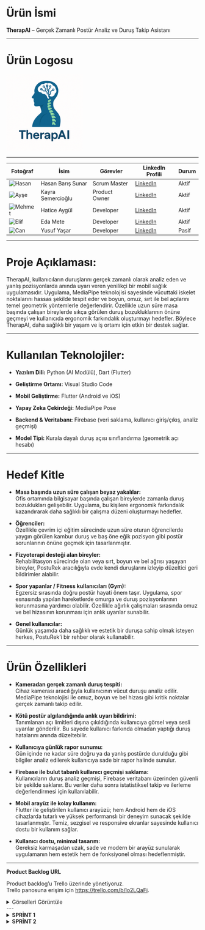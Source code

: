 # Ürün İsmi


**TherapAI** – Gerçek Zamanlı Postür Analiz ve Duruş Takip Asistanı

---
# Ürün Logosu
<img src="images/Logo.png" width="200" />

---
| Fotoğraf         | İsim                     | Görevler             | LinkedIn Profili                          |  Durum |
| ---------------- | ------                   | -------------------- | ------------------------------------------| ----- |
| ![Hasan](link1)  | Hasan Barış Sunar        | Scrum Master         | [LinkedIn](https://www.linkedin.com/in/hasan-bar%C4%B1%C5%9F-sunar-48b26a174/) | Aktif |
| ![Ayşe](link2)   | Kayra Semercioğlu        | Product Owner        | [LinkedIn](https://www.linkedin.com/in/kayra-semercioglu/)  | Aktif |
| ![Mehmet](link3) | Hatice Aygül             | Developer            | [LinkedIn](https://www.linkedin.com/in/haticeeakg%C3%BCll?utm_source=share&utm_campaign=share_via&utm_content=profile&utm_medium=android_app )| Aktif |
| ![Elif](link4)   | Eda Mete                 | Developer            | [LinkedIn](https://www.linkedin.com/in/edamete)| Aktif |
| ![Can](link5)    | Yusuf Yaşar              | Developer            | [LinkedIn](https://linkedin.com/in/can)   | Pasif |
---
 # Proje Açıklaması:

TherapAI, kullanıcıların duruşlarını gerçek zamanlı olarak analiz eden ve yanlış pozisyonlarda anında uyarı veren yenilikçi bir mobil sağlık uygulamasıdır. Uygulama, MediaPipe teknolojisi sayesinde vücuttaki iskelet noktalarını hassas şekilde tespit eder ve boyun, omuz, sırt ile bel açılarını temel geometrik yöntemlerle değerlendirir. Özellikle uzun süre masa başında çalışan bireylerde sıkça görülen duruş bozukluklarının önüne geçmeyi ve kullanıcıda ergonomik farkındalık oluşturmayı hedefler. Böylece TherapAI, daha sağlıklı bir yaşam ve iş ortamı için etkin bir destek sağlar.


---

 # Kullanılan Teknolojiler:

- **Yazılım Dili:** Python (AI Modülü), Dart (Flutter)

- **Geliştirme Ortamı:** Visual Studio Code

- **Mobil Geliştirme:** Flutter (Android ve iOS)

- **Yapay Zeka Çekirdeği:** MediaPipe Pose

- **Backend & Veritabanı:** Firebase (veri saklama, kullanıcı giriş/çıkış, analiz geçmişi)

- **Model Tipi:** Kurala dayalı duruş açısı sınıflandırma (geometrik açı hesabı)



---

# Hedef Kitle

- **Masa başında uzun süre çalışan beyaz yakalılar:**  
  Ofis ortamında bilgisayar başında çalışan bireylerde zamanla duruş bozuklukları gelişebilir. Uygulama, bu kişilere ergonomik farkındalık kazandırarak daha sağlıklı bir çalışma düzeni oluşturmayı hedefler.

- **Öğrenciler:**  
  Özellikle çevrim içi eğitim sürecinde uzun süre oturan öğrencilerde yaygın görülen kambur duruş ve baş öne eğik pozisyon gibi postür sorunlarının önüne geçmek için tasarlanmıştır.

- **Fizyoterapi desteği alan bireyler:**  
  Rehabilitasyon sürecinde olan veya sırt, boyun ve bel ağrısı yaşayan bireyler, PostuRek aracılığıyla evde kendi duruşlarını izleyip düzeltici geri bildirimler alabilir.

- **Spor yapanlar / Fitness kullanıcıları (Gym):**  
  Egzersiz sırasında doğru postür hayati önem taşır. Uygulama, spor esnasında yapılan hareketlerde omurga ve duruş pozisyonlarının korunmasına yardımcı olabilir. Özellikle ağırlık çalışmaları sırasında omuz ve bel hizasının korunması için anlık uyarılar sunabilir.

- **Genel kullanıcılar:**  
  Günlük yaşamda daha sağlıklı ve estetik bir duruşa sahip olmak isteyen herkes, PostuRek’i bir rehber olarak kullanabilir.



---

# Ürün Özellikleri

- **Kameradan gerçek zamanlı duruş tespiti:**  
  Cihaz kamerası aracılığıyla kullanıcının vücut duruşu analiz edilir. MediaPipe teknolojisi ile omuz, boyun ve bel hizası gibi kritik noktalar gerçek zamanlı takip edilir.

- **Kötü postür algılandığında anlık uyarı bildirimi:**  
  Tanımlanan açı limitleri dışına çıkıldığında kullanıcıya görsel veya sesli uyarılar gönderilir. Bu sayede kullanıcı farkında olmadan yaptığı duruş hatalarını anında düzeltebilir.

- **Kullanıcıya günlük rapor sunumu:**  
  Gün içinde ne kadar süre doğru ya da yanlış postürde durulduğu gibi bilgiler analiz edilerek kullanıcıya sade bir rapor halinde sunulur.

- **Firebase ile bulut tabanlı kullanıcı geçmişi saklama:**  
  Kullanıcıların duruş analiz geçmişi, Firebase veritabanı üzerinden güvenli bir şekilde saklanır. Bu veriler daha sonra istatistiksel takip ve ilerleme değerlendirmesi için kullanılabilir.

- **Mobil arayüz ile kolay kullanım:**  
  Flutter ile geliştirilen kullanıcı arayüzü; hem Android hem de iOS cihazlarda tutarlı ve yüksek performanslı bir deneyim sunacak şekilde tasarlanmıştır. Temiz, sezgisel ve responsive ekranlar sayesinde kullanıcı dostu bir kullanım sağlar.

- **Kullanıcı dostu, minimal tasarım:**  
  Gereksiz karmaşadan uzak, sade ve modern bir arayüz sunularak uygulamanın hem estetik hem de fonksiyonel olması hedeflenmiştir.



---

**Product Backlog URL**

Product backlog’u Trello üzerinde yönetiyoruz.  
Trello panosuna erişim için https://trello.com/b/lo2LQaFi.
<details>
<summary>Görselleri Görüntüle</summary>

![Backlog Görsel 1](images/Trello1.png)  
![Backlog Görsel 2](images/trello2.png)  

</details>
---

<details>
  <summary><strong> SPRİNT 1 </strong></summary>

###  Sprint 1 - Planlama ve Teknoloji Kararları

####  Sprint Notları  
- Proje kapsamında kullanılacak ana teknolojiler belirlendi:  
 - Yapay Zeka için MediaPipe Pose  
 - Mobil uygulama geliştirme için Flutter (Dart)
- Backend ve veri saklama için Firebase  
- Proje hedefleri ve öncelikli modüller üzerinde ekip içinde fikir birliğine varıldı.  
- Uygulamanın temel işlevleri, kullanıcı ihtiyaçları ve teknik gereksinimler detaylandırıldı.  
- Hangi modüllere öncelik verileceği ve sprint sonu hedefleri netleştirildi.

---

####  Sprint Puanlaması (Toplam 200 Puan)

Proje toplamda 200 puan üzerinden değerlendirilecektir.

###  Sprint İçerisinde Tamamlanması Gereken 50 Puan

Sprint 1, projenin planlama, temel altyapı ve teknoloji seçim aşamalarını kapsar.  
Bu sprintin başarıyla tamamlanması için toplam 50 puan alınması hedeflenmiştir.

####  Planlanan Ana Görevler ve Puanlama 
-  Teknoloji araştırması ve seçimi (15 puan)  
-  Proje mimarisi ve veri akışının tasarlanması (15 puan)  
-  Kullanıcı ihtiyaçları ve önceliklerin belirlenmesi (10 puan)  
-  UI/UX için ilk fikirlerin toplanması ve eskizler (10 puan)  

#### Sprint 1 Sonuç:
- **Hedeflenen Puan:** 50  
- **Gerçekleşen Puan:** **45** (Firebase giriş sistemi altyapısı testleri tamamlanmadığı için 5 puan düşülmüştür)
---

####  Daily Scrum  
- Günlük toplantılar **WhatsApp** ve **Google Meet** üzerinden gerçekleştirilmiştir.  
- Toplantı notları ve tartışmalar **Konuşma ve Toplantı Kayıtları** üzerinde paylaşılmıştır.
 <details>
<summary><strong> Konuşma ve Toplantı Kayıtları</strong></summary>

<br>

<p align="center">
  <img src="images/resim1.jpg" width="300"/><br>
  <em>Toplantı 1</em>
</p>

<p align="center">
  <img src="images/resim5.jpg" width="300"/><br>
  <em>Toplantı 2</em>
</p>

<p align="center">
  <img src="images/resim3.jpg" width="300"/><br>
  <em>Whatsapp Görüşmeleri</em>
</p>

<p align="center">
  <img src="images/resim4.jpg" width="300"/><br>
  <em>Whatsapp Görüşmeleri</em>
</p>

<p align="center">
  <img src="images/resim2.jpg" width="300"/><br>
  <em>Whatsapp Görüşmeleri</em>
</p>
</details>

---

####  Sprint Review (Planlama Sonrası)  
- Ana teknolojiler ve araçlar seçildi.  
- Proje hedefleri ekipçe netleştirildi ve görev dağılımı yapıldı.  
- İlk UI/UX fikirleri toplandı ve ön taslaklar oluşturuldu.  
- Veri modeli ve temel mimari için ilk yol haritası çizildi.

---

####  Sprint Retrospective  
- Planlama aşaması verimli geçti, ekip üyeleri teknoloji seçiminde hem fikir oldu.  
- Bazı modüller için daha detaylı araştırma gerekliliği ortaya çıktı.  
- İletişim ve koordinasyonun artırılması konusunda fikirler oluştu.  
- Bir sonraki sprintte kodlama ve prototip geliştirme aşamasına geçilecek.

---


</details>

<details>
  <summary><strong> SPRİNT 2 </strong></summary>

### Sprint 2 - Geliştirme Sürecine Geçiş ve Teknik Altyapının Kurulması

#### Sprint Notları
- Üç geliştirici rolü netleştirildi ve görev dağılımı yapıldı:
  - **Backend Geliştiricisi:** Firebase Authentication, Firestore ve Storage servisleri aktif hale getirildi. React Native entegrasyonu başlatıldı.
  - **AI Geliştiricisi:** MediaPipe Pose ile duruş analizi için temel algoritma araştırmaları yapıldı. Deadlift ve squat egzersizlerine odaklanan bilimsel çerçeve belirlendi.
  - **UI/UX ve QA Geliştiricisi:** Giriş ekranının tasarımı tamamlandı. Arayüz kodlamasına başlandı.

- Yapay Zeka altyapısı için uzman seviyede bilimsel analiz raporu oluşturuldu:
  - Doğru form tanımı, eklem açısı ölçümü, hata tespiti ve tekrar sayımı mantığı belirlendi.
  - Deadlift ve squat hareketleri için detaylı biyomekanik veri tabanı hazırlanıyor.

- Firebase tarafında Authentication, Firestore ve Storage servisleri başarıyla kuruldu.
- React Native ile Firebase bağlantısı tamamlandı. Giriş/Kayıt ekranlarına işlevsellik eklenmeye başlandı.

---

#### Sprint Puanlaması (Toplam 200 Puan)

Sprint 2, geliştirme sürecinin başlamasını, yapay zeka taslağının oluşturulmasını ve temel ekranların hazırlanmasını kapsar.  
Bu sprintin başarıyla tamamlanması için 60 puan alınması hedeflenmiştir.

#### Planlanan Ana Görevler ve Puanlama
- Firebase altyapısının kurulması ve bağlantının sağlanması (15 puan)  
- UI/UX giriş/kayıt ekranlarının tasarlanması (10 puan)  
- MediaPipe araştırması ve form analiz raporu hazırlanması (20 puan)  
- React Native entegrasyonunun başlatılması (10 puan)  
- Bilimsel veri çerçevesi ve poz analizi metriklerinin oluşturulması (5 puan)

#### Sprint 2 Sonuç:
- **Hedeflenen Puan:** 60  
- **Gerçekleşen Puan:** **60** (Tüm görevler başarıyla tamamlandı.)

---

#### Daily Scrum  
- Günlük iletişim **WhatsApp** ve haftalık değerlendirmeler **Google Meet** üzerinden sürdürüldü.  
- Aşağıda toplantı ve ekran görüntülerine ulaşabilirsiniz:

<details>
<summary><strong>Toplantı Görselleri</strong></summary>

<br>

<p align="center">
  <img src="images/wp1.jpg" width="500"/><br>
  <em>WhatsApp Görüşmesi</em>
</p>

<p align="center">
  <img src="images/wp2.jpg" width="500"/><br>
  <em>WhatsApp Görüşmesi</em>
</p>

<p align="center">
  <img src="images/sprint2_ui1.jpg" width="500"/><br>
  <em>UI Tasarımı - Giriş Ekranı</em>
</p>

<p align="center">
  <img src="images/sprint2_firebase.jpg" width="500"/><br>
  <em>Firebase Kurulumu</em>
</p>

</details>

<details>
<summary><strong>Geliştirme Görselleri</strong></summary>

<br>

<p align="center">
  <img src="images/Giris2.jpg" width="300"/><br>
  <em>Giriş Ekranı 1</em>
</p>

<p align="center">
  <img src="images/Giris1.jpg" width="300"/><br>
  <em>Giriş Ekranı 2</em>
</p>

</details>

---

#### Sprint Review  
- Projenin teknik altyapısı başarıyla kuruldu.  
- Yapay zeka motorunun temel algoritmaları için bilimsel yaklaşım netleştirildi.  
- UI/UX arayüz tasarımları geliştirilmeye başlandı.  
- Ekip içi görev dağılımı uyumlu şekilde ilerliyor.

---

#### Sprint Retrospective  
- Geliştirici rollerinin netleşmesi süreci hızlandırdı.  
- Firebase kurulumu beklenenden hızlı tamamlandı.  
- MediaPipe araştırmaları beklentileri karşıladı.  
- Görsel ve bilimsel kaynakların belgelenmesi, proje dökümantasyonuna katkı sağladı.  
- Bir sonraki sprintte AI modelinin temel yapısına geçilecek, arayüz detaylandırılacak.

---
</details>




